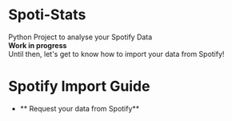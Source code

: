 # Spoti-Stats
 Python Project to analyse your Spotify Data<br>
 **Work in progress**<br>
 Until then, let's get to know how to import your data from Spotify!

 # Spotify Import Guide
 - ** Request your data from Spotify**

